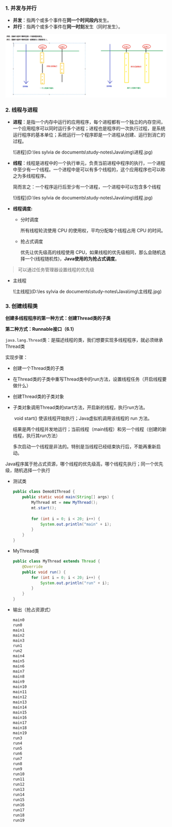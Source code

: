 ### 1. 并发与并行

- **并发**：指两个或多个事件在**同一个时间段内**发生。
- **并行**：指两个或多个事件在**同一时刻**发生（同时发生）。

![数组添加 (11)](images/%E6%95%B0%E7%BB%84%E6%B7%BB%E5%8A%A0%20(11).jpg)

### 2. 线程与进程

* **进程**：是指一个内存中运行的应用程序，每个进程都有一个独立的内存空间，一个应用程序可以同时运行多个进程；进程也是程序的一次执行过程，是系统运行程序的基本单位；系统运行一个程序即是一个进程从创建、运行到消亡的过程。

  ![进程](D:\les sylvia de documents\study-notes\Java\img\进程.jpg)

* **线程**：线程是进程中的一个执行单元，负责当前进程中程序的执行，一个进程中至少有一个线程。一个进程中是可以有多个线程的，这个应用程序也可以称之为多线程程序。 

  简而言之：一个程序运行后至少有一个进程，一个进程中可以包含多个线程 

  ![线程](D:\les sylvia de documents\study-notes\Java\img\线程.jpg)

- **线程调度:**

  - 分时调度

    所有线程轮流使用 CPU 的使用权，平均分配每个线程占用 CPU 的时间。

  - 抢占式调度

    优先让优先级高的线程使用 CPU，如果线程的优先级相同，那么会随机选择一个(线程随机性)，**Java使用的为抢占式调度**。

> 可以通过任务管理器设置线程的优先级

- 主线程

  ![主线程](D:\les sylvia de documents\study-notes\Java\img\主线程.jpg)

### 3. 创建线程类

**创建多线程程序的第一种方式：创建Thread类的子类**

**第二种方式：Runnable接口（6.1）**

`java.lang.Thread`类：是描述线程的类，我们想要实现多线程程序，就必须继承Thread类

实现步骤：

- 创建一个Thread类的子类

- 在Thread类的子类中重写Thread类中的run方法，设置线程任务（开启线程要做什么）

- 创建Thread类的子类对象

- 子类对象调用Thread类的start方法，开启新的线程，执行run方法。

  ​		void start() 使该线程开始执行；Java虚拟机调用该线程的 run 方法。

  ​		结果是两个线程并发地运行；当前线程（main线程）和另一个线程（创建的新线程，执行其run方法）

  ​		多次启动一个线程是非法的。特别是当线程已经结束执行后，不能再重新启动。

Java程序属于抢占式资源，哪个线程的优先级高，哪个线程先执行；同一个优先级，随机选择一个执行

- 测试类

  ```Java
  public class Demo01Thread {
      public static void main(String[] args) {
          MyThread mt = new MyThread();
          mt.start();
  
          for (int i = 0; i < 20; i++) {
              System.out.println("main" + i);
          }
      }
  }
  ```

- MyThread类

  ```Java
  public class MyThread extends Thread {
      @Override
      public void run() {
          for (int i = 0; i < 20; i++) {
              System.out.println("run" + i);
          }
      }
  }
  ```

- 输出（抢占资源式）

  ```
  main0
  run0
  main1
  main2
  main3
  run1
  run2
  main4
  main5
  main6
  main7
  main8
  main9
  main10
  main11
  main12
  main13
  main14
  main15
  main16
  main17
  main18
  main19
  run3
  run4
  run5
  run6
  run7
  run8
  run9
  run10
  run11
  run12
  run13
  run14
  run15
  run16
  run17
  run18
  run19
  ```

  